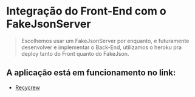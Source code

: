 # Integração do Front-End com o FakeJsonServer
> Escolhemos usar um FakeJsonServer por enquanto, e futuramente desenvolver e implementar o Back-End,
> utilizamos o heroku pra deploy tanto do Front quanto do FakeJson.

## A aplicação está em funcionamento no link:
* [Recycrew]

[Recycrew]: <https://recycrew-git-feature-front-consume-heroku-api-recycrew.vercel.app/>
